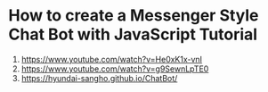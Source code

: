 # How to create a Messenger Style Chat Bot with JavaScript Tutorial

1. <https://www.youtube.com/watch?v=He0xK1x-vnI>
2. <https://www.youtube.com/watch?v=g9SewnLpTE0>
3. <https://hyundai-sangho.github.io/ChatBot/>
